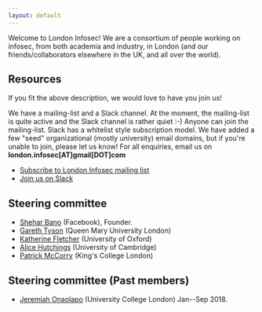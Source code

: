 ```yaml
---
layout: default
---
```


Welcome to London Infosec! We are a consortium of people working on infosec, from both academia and industry, in London (and our friends/collaborators elsewhere in the UK, and all over the world).

<h2 id="resources"> Resources </h2>

If you fit the above description, we would love to have you join us!

We have a mailing-list and a Slack channel. At the moment, the mailing-list is quite active and the Slack channel is rather quiet :-) Anyone can join the mailing-list. Slack has a whitelist style subscription model. We have added a few "seed" organizational (mostly university) email domains, but if you're unable to join, please let us know! For all enquiries, email us on **london.infosec[AT]gmail[DOT]com**


* [Subscribe to London Infosec mailing list](https://www.jiscmail.ac.uk/cgi-bin/webadmin?SUBED1=LONDON-INFOSEC&A=1)
* [Join us on Slack](https://london-infosec.slack.com/)

<h2 id="steering"> Steering committee </h2>

* [Shehar Bano](http://sheharbano.com) (Facebook), Founder.
* [Gareth Tyson](http://www.eecs.qmul.ac.uk/~tysong/) (Queen Mary University London)
* [Katherine Fletcher](https://www.cs.ox.ac.uk/people/katherine.fletcher/) (University of Oxford)
* [Alice Hutchings](https://www.cl.cam.ac.uk/~ah793/) (University of Cambridge)
* [Patrick McCorry](http://www0.cs.ucl.ac.uk/staff/P.McCorry/) (King's College London)
<h2 id="steering-previous"> Steering committee (Past members) </h2>

* [Jeremiah Onaolapo](http://www0.cs.ucl.ac.uk/staff/J.Onaolapo/) (University College London) Jan--Sep 2018.

